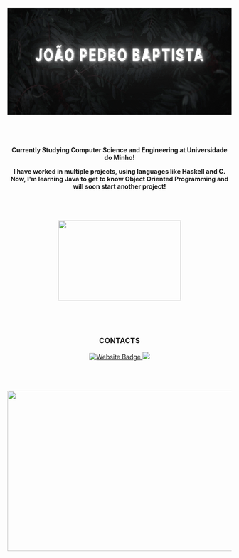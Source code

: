 <p align="center">
  <img width="680" height="240" src="https://raw.githubusercontent.com/joaobaptista03/joaobaptista03/main/Banner.gif">
</p>

<hr style="height:30pt; visibility:hidden;" />

<div align="center">
  
**Currently Studying Computer Science and Engineering at Universidade do Minho!**

**I have worked in multiple projects, using languages like Haskell and C. Now, I'm learning Java to get to know Object Oriented Programming and will soon start another project!**
<div>

<hr style="height:30pt; visibility:hidden;" />

<p align="center">
  <img width="276" height="180" src="https://github-readme-stats.vercel.app/api/top-langs/?username=joaobaptista03&theme=highcontrast&show_icons=true&hide_border=false&layout=compact">
</p>

<hr style="height:30pt; visibility:hidden;" />

  </div>
  <h3>CONTACTS</h3>
  <div display="flex"> 
  </a>
  <a href="mailto:joaopedromotabaptista2003@gmail.com">
   <img src="https://img.shields.io/badge/Gmail-D14836?style=for-the-badge&logo=gmail&logoColor=white" alt="Website Badge"/>
  </a>
  <a href="https://discordapp.com/users/210756181109506048" target="_blank"><img src="https://img.shields.io/badge/Discord-7289DA?style=for-the-badge&logo=discord&logoColor=white" target="_blank"></a>
    </div>
  </div>
  
 <hr style="height:30pt; visibility:hidden;" />
 
<p align="center">
  <img width="1020" height="360" src="https://raw.githubusercontent.com/diogoaraujo017/diogoaraujo017/65168f4944bac6af61882453f0b1bef2755dd5ef/github-contribution-grid-snake.svg">
</p>

